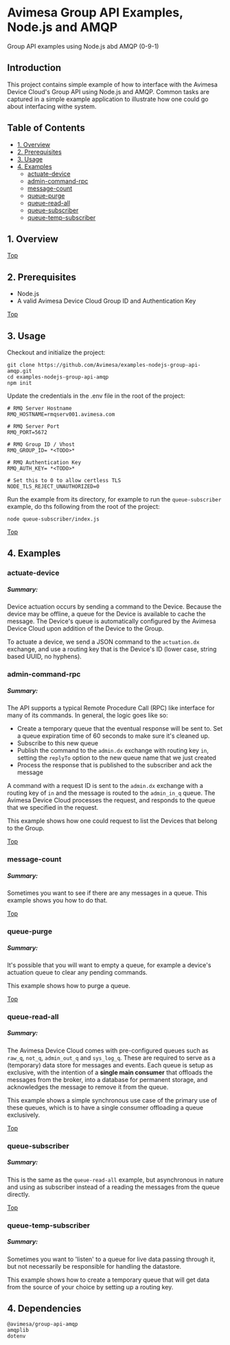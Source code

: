 # Avimesa Group API Examples, Node.js and AMQP
Group API examples using Node.js abd AMQP (0-9-1)

## Introduction

This project contains simple example of how to interface with the Avimesa Device Cloud's Group API using Node.js and AMQP.  Common tasks are captured in a simple example application to illustrate how one could go about interfacing withe system.


<a id="toc"></a>
## Table of Contents
- [1. Overview](#1.-overview)
- [2. Prerequisites](#2.-prerequisites)
- [3. Usage](#3.-usage)
- [4. Examples](#4.-examples)
    - [actuate-device](#actuate-device)
    - [admin-command-rpc](#admin-command-rpc)
    - [message-count](#message-count)
    - [queue-purge](#queue-purge)
    - [queue-read-all](#queue-read-all)
    - [queue-subscriber](#queue-subscriber)
    - [queue-temp-subscriber](#queue-subscriber)

<a id="1.-overview"></a>
## 1. Overview

[Top](#toc)<br>
<a id="2.-prerequisites"></a>
## 2. Prerequisites

- Node.js
- A valid Avimesa Device Cloud Group ID and Authentication Key

[Top](#toc)<br>
<a id="3.-usage"></a>
## 3. Usage

Checkout and initialize the project:

```
git clone https://github.com/Avimesa/examples-nodejs-group-api-amqp.git
cd examples-nodejs-group-api-amqp
npm init
```

Update the credentials in the .env file in the root of the project:

```
# RMQ Server Hostname
RMQ_HOSTNAME=rmqserv001.avimesa.com

# RMQ Server Port
RMQ_PORT=5672

# RMQ Group ID / Vhost
RMQ_GROUP_ID= *<TODO>*

# RMQ Authentication Key
RMQ_AUTH_KEY= *<TODO>*

# Set this to 0 to allow certless TLS
NODE_TLS_REJECT_UNAUTHORIZED=0
```

Run the example from its directory, for example to run the `queue-subscriber` example, do ths following from the root of the project:

```
node queue-subscriber/index.js
```

[Top](#toc)<br>
<a id="4.-examples"></a>
## 4. Examples


<a id="actuate-device"></a>
### actuate-device

##### Summary:

Device actuation occurs by sending a command to the Device.  Because the device may be offline, a queue for the Device is available to cache the message.  The Device's queue is automatically configured by the Avimesa Device Cloud upon addition of the Device to the Group. 

To actuate a device, we send a JSON command to the `actuation.dx` exchange, and use a routing key that is the Device's ID (lower case, string based UUID, no hyphens).




<a id="admin-command-rpc"></a>
### admin-command-rpc

##### Summary:

The API supports a typical Remote Procedure Call (RPC) like interface for many of its commands.  In general, the logic goes like so:

- Create a temporary queue that the eventual response will be sent to.  Set a queue expiration time of 60 seconds to make sure it's cleaned up.
- Subscribe to this new queue
- Publish the command to the `admin.dx` exchange with routing key `in`, setting the `replyTo` option to the new queue name that we just created
- Process the response that is published to the subscriber and ack the message 

A command with a request ID is sent to the `admin.dx` exchange with a routing key of `in` and the message is routed to the `admin_in_q` queue.  The Avimesa Device Cloud processes the request, and responds to the queue that we specified in the request.

This example shows how one could request to list the Devices that belong to the Group.



[Top](#toc)<br>
<a id="message-count"></a>
### message-count

##### Summary:

Sometimes you want to see if there are any messages in a queue.  This example shows you how to do that.


[Top](#toc)<br>
<a id="queue-purge"></a>
### queue-purge

##### Summary:

It's possible that you will want to empty a queue, for example a device's actuation queue to clear any pending commands.

This example shows how to purge a queue.



[Top](#toc)<br>
<a id="queue-read-all"></a>
### queue-read-all

##### Summary:

The Avimesa Device Cloud comes with pre-configured queues such as `raw_q`, `not_q`, `admin_out_q` and `sys_log_q`.  These are required to serve as a (temporary) data store for messages and events.  Each queue is setup as exclusive, with the intention of a **single main consumer** that offloads the messages from the broker, into a database for permanent storage, and acknowledges the message to remove it from the queue.

This example shows a simple synchronous use case of the primary use of these queues, which is to have a single consumer offloading a queue exclusively.



[Top](#toc)<br>
<a id="queue-subscriber"></a>
### queue-subscriber

##### Summary:

This is the same as the `queue-read-all` example, but asynchronous in nature and using as subscriber instead of a reading the messages from the queue directly. 



[Top](#toc)<br>
<a id="queue-temp-subscriber"></a>
### queue-temp-subscriber

##### Summary:

Sometimes you want to 'listen' to a queue for live data passing through it, but not necessarily be responsible for handling the datastore.

This example shows how to create a temporary queue that will get data from the source of your choice by setting up a routing key.



## 4. Dependencies

```
@avimesa/group-api-amqp
amqplib
dotenv
```